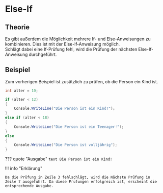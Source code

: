# Else-If

## Theorie
Es gibt außerdem die Möglichkeit mehrere If- und Else-Anweisungen zu kombinieren. Dies ist mit der Else-If-Anweisung möglich.\
Schlägt dabei eine If-Prüfung fehl, wird die Prüfung der nächsten Else-If-Anweisung durchgeführt.

## Beispiel
Zum vorherigen Beispiel ist zusätzlich zu prüfen, ob die Person ein Kind ist.

```cs
int alter = 10;

if (alter < 12)
{
    Console.WriteLine("Die Person ist ein Kind!");
}
else if (alter < 18)
{
    Console.WriteLine("Die Person ist ein Teenager!");
}
else
{
    Console.WriteLine("Die Person ist volljährig");
}
```
??? quote "Ausgabe"
    ``` text
    Die Person ist ein Kind!
    ```

!!! info "Erklärung"

	Da die Prüfung in Zeile 3 fehlschlägt, wird die Nächste Prüfung in Zeile 7 ausgeführt. Da diese Prüfungen erfolgreich ist, erscheint die entsprechende Ausgabe.
